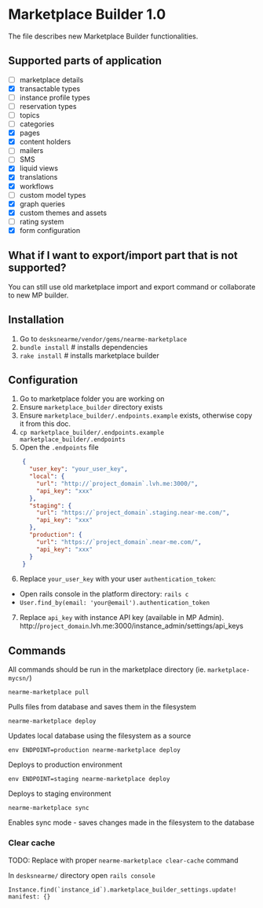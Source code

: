 # Marketplace Builder 1.0
The file describes new Marketplace Builder functionalities.

## Supported parts of application
- [ ] marketplace details
- [x] transactable types
- [ ] instance profile types
- [ ] reservation types
- [ ] topics
- [ ] categories
- [x] pages
- [x] content holders
- [ ] mailers
- [ ] SMS
- [x] liquid views
- [x] translations
- [x] workflows
- [ ] custom model types
- [x] graph queries
- [x] custom themes and assets
- [ ] rating system
- [x] form configuration

## What if I want to export/import part that is not supported?
You can still use old marketplace import and export command or collaborate to new MP builder.

## Installation
1. Go to `desksnearme/vendor/gems/nearme-marketplace`
2. `bundle install` # installs dependencies
3. `rake install` # installs marketplace builder

## Configuration
1. Go to marketplace folder you are working on
2. Ensure `marketplace_builder` directory exists
3. Ensure `marketplace_builder/.endpoints.example` exists, otherwise copy it from this doc.
4. `cp marketplace_builder/.endpoints.example marketplace_builder/.endpoints`
5. Open the `.endpoints` file

```json
    {
      "user_key": "your_user_key",
      "local": {
        "url": "http://`project_domain`.lvh.me:3000/",
        "api_key": "xxx"
      },
      "staging": {
        "url": "https://`project_domain`.staging.near-me.com/",
        "api_key": "xxx"
      },
      "production": {
        "url": "https://`project_domain`.near-me.com/",
        "api_key": "xxx"
      }
    }
```

6. Replace `your_user_key` with your user `authentication_token`:
- Open rails console in the platform directory: `rails c`
- `User.find_by(email: 'your@email').authentication_token`

7. Replace `api_key` with instance API key (available in MP Admin).
http://`project_domain`.lvh.me:3000/instance_admin/settings/api_keys

## Commands

All commands should be run in the marketplace directory (ie. `marketplace-mycsn/`)

    nearme-marketplace pull

Pulls files from database and saves them in the filesystem

    nearme-marketplace deploy

Updates local database using the filesystem as a source

    env ENDPOINT=production nearme-marketplace deploy

Deploys to production environment

    env ENDPOINT=staging nearme-marketplace deploy

Deploys to staging environment

    nearme-marketplace sync

Enables sync mode - saves changes made in the filesystem to the database

### Clear cache

TODO: Replace with proper `nearme-marketplace clear-cache` command

In `desksnearme/` directory open `rails console`

    Instance.find(`instance_id`).marketplace_builder_settings.update! manifest: {} 
